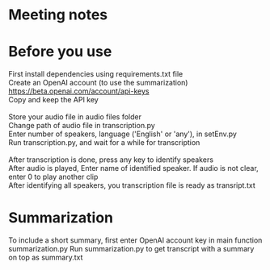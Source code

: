 # Meeting notes

# Before you use
First install dependencies using requirements.txt file \
Create an OpenAI account (to use the summarization) https://beta.openai.com/account/api-keys \
Copy and keep the API key \
\
Store your audio file in audio files folder \
Change path of audio file in transcription.py\
Enter number of speakers, language ('English' or 'any'),  in setEnv.py\
Run transcription.py, and wait for a while for transcription\
\
After transcription is done, press any key to identify speakers\
After audio is played, Enter name of identified speaker. If audio is not clear, enter 0 to play another clip\
After identifying all speakers, you transcription file is ready as transript.txt

# Summarization
To include a short summary, first enter OpenAI account key in main function summarization.py
Run summarization.py to get transcript with a summary on top as summary.txt
